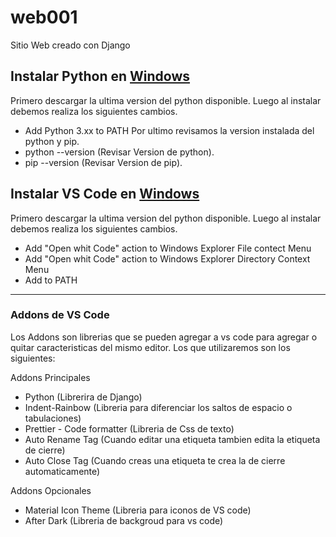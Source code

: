# web001
Sitio Web creado con Django

## Instalar Python en [Windows]( https://www.python.org/downloads )

Primero descargar la ultima version del python disponible.
Luego al instalar debemos realiza los siguientes cambios.
* Add Python 3.xx to PATH
Por ultimo revisamos la version instalada del python y pip.
* python --version (Revisar Version de python).
* pip --version (Revisar Version de pip).

## Instalar VS Code en [Windows]( https://code.visualstudio.com )
Primero descargar la ultima version del python disponible.
Luego al instalar debemos realiza los siguientes cambios.
* Add "Open whit Code" action to Windows Explorer File contect Menu
* Add "Open whit Code" action to Windows Explorer Directory Context Menu
* Add to PATH

----
### Addons de VS Code
Los Addons son librerias que se pueden agregar a vs code para agregar o quitar caracteristicas del mismo editor. Los que utilizaremos son los siguientes:

Addons Principales
* Python (Librerira de Django)
* Indent-Rainbow (Libreria para diferenciar los saltos de espacio o tabulaciones)
* Prettier - Code formatter (Libreria de Css de texto)
* Auto Rename Tag (Cuando editar una etiqueta tambien edita la etiqueta de cierre)
* Auto Close Tag (Cuando creas una etiqueta te crea la de cierre automaticamente)

Addons Opcionales
* Material Icon Theme (Libreria para iconos de VS code)
* After Dark (Libreria de backgroud para vs code)
